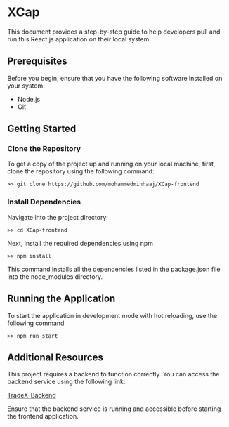 # XCap

This document provides a step-by-step guide to help developers pull and run this React.js application on their local system.

## Prerequisites

Before you begin, ensure that you have the following software installed on your system:

- Node.js
- Git

## Getting Started

### Clone the Repository

To get a copy of the project up and running on your local machine, first, clone the repository using the following command:

` >> git clone https://github.com/mohammedminhaaj/XCap-frontend `

### Install Dependencies

Navigate into the project directory:

` >> cd XCap-frontend `

Next, install the required dependencies using npm

` >> npm install `

This command installs all the dependencies listed in the package.json file into the node_modules directory.

## Running the Application

To start the application in development mode with hot reloading, use the following command

` >> npm run start `

## Additional Resources

This project requires a backend to function correctly. You can access the backend service using the following link:

[TradeX-Backend](https://github.com/mohammedminhaaj/XCap-backend)

Ensure that the backend service is running and accessible before starting the frontend application.




